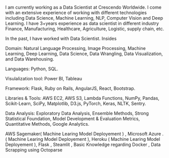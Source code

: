 I am currently working as a Data Scientist at Crescendo Worldwide. I come with an extensive experience of working with different technologies including Data Science, Machine Learning, NLP, Computer Vision and Deep Learning. I have 3+years experience as data scientist in different industry Finance, Manufacturing, Healthcare, Agriculture, Logistic, supply chain, etc.

In the past, I have worked with Data Scientist.
Insides

Domain: Natural Language Processing, Image Processing, Machine Learning, Deep Learning, Data Science, Data Wrangling, Data Visualization, and Data Warehousing.

Languages: Python, SQL.

Visulalization tool: Power BI, Tableau

Framework: Flask, Ruby on Rails, AngularJS, React, Bootstrap.

Libraries & Tools: AWS EC2, AWS S3, Lambda Functions, NumPy, Pandas, Scikit-Learn, SciPy, Matplotlib, D3.js, PyTorch, Keras, NLTK, Sentry.

Data Analysis: Exploratory Data Analysis, Ensemble Methods, Strong Statistical Foundation, Model Development & Evaluation Metrics, Quantitative Methods, Google Analytics.

AWS Sagemaker( Machine Learing Model Deployement ) , Microsoft Azure . ( Machine Learing Model Deployement ), Heroku ( Machine Learing Model Deployement ), Flask , Steamlit , Basic Knowledge regarding Docker , Data Scrapping using Octoparse
